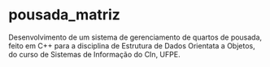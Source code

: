 # pousada_matriz
Desenvolvimento de um sistema de gerenciamento de quartos de pousada, feito em C++ para a disciplina de Estrutura de Dados Orientata a Objetos, do curso de Sistemas de Informação do CIn, UFPE.
